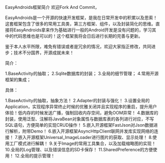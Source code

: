 
EasyAndroids框架简介
欢迎Fork And Commit，

EasyAndroids是一个开源的快速开发框架，是我在日常开发中的积累以及思索！这套框架包含了很多的常用工具类，第三方框架、组件，以及封装简化的思维。直接将EasyAndroids拿来作为基础进行一般的Android开发是没有问题的，学习其中的代码思维也是可以的！这个框架我将会日后进行长期的完善与更新。

鉴于本人水平所限，难免有错误或者是冗余的情况，欢迎大家指正修改，共同进步；技术不分国界，开源成就未来！

简介：

1.BaseActivity的抽取；
2.Sqlite数据库的封装；
3.全局的细节管理；
4.常用开源框架的集成；

具体：

1.BaseActivity的抽取，抽象方法！
2.Adapter的封装与强化！
3.设置全局的Application，实现程序异常终止时候的优雅关闭并且实现程序的重启，提升用户体验！低内存的时候发送广播，强制回收内存空间，避免OOM异常！
4.数据库的封装，使用泛型、注解将JavaBean对象属性与数据库表的各列进行对应，不写SQL语句，方便简单的实现CRUD操作！
5.嵌入开源框架FastJson对Json数据进行解析，附带Demo！
6.嵌入开源框架AsyncHttpClient联网并发库实现网络的连接！
7.嵌入开源框架Universal_ImageLoader进行图片的获取、显示处理！
8.使用工厂模式进行解耦！
9.关于Image的常用工具集合，以及加载缩略图的实现！
10.全局的Log管理、以及错误信息的SD卡保存！
11.SharedPreference的方便使用！
12.全局的提示管理！
